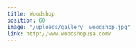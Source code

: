 ```yaml
---
title: Woodshop
position: 60
image: "/uploads/gallery__woodshop.jpg"
link: http://www.woodshopusa.com/
---
```


